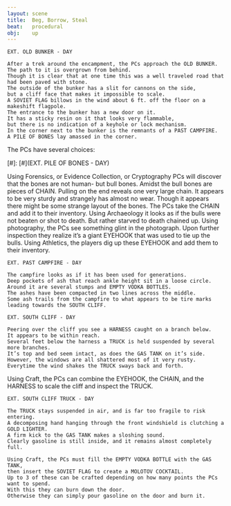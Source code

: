 ```yaml
---
layout: scene
title:  Beg, Borrow, Steal
beat:   procedural
obj:    up
---
```


~~~
EXT. OLD BUNKER - DAY

After a trek around the encampment, the PCs approach the OLD BUNKER.
The path to it is overgrown from behind.
Though it is clear that at one time this was a well traveled road that had been paved with stone.
The outside of the bunker has a slit for cannons on the side,
but a cliff face that makes it impossible to scale.
A SOVIET FLAG billows in the wind about 6 ft. off the floor on a makeshift flagpole.
The entrance to the bunker has a new door on it.
It has a sticky resin on it that looks very flammable,
but there is no indication of a keyhole or lock mechanism.
In the corner next to the bunker is the remnants of a PAST CAMPFIRE.
A PILE OF BONES lay amassed in the corner.
~~~

The PCs have several choices:

[#]: [#](EXT. PILE OF BONES - DAY)

Using Forensics, or Evidence Collection,
or Cryptography PCs will discover that the bones are not human- but bull bones.
Amidst the bull bones are pieces of CHAIN.
Pulling on the end reveals one very large chain.
It appears to be very sturdy and strangely has almost no wear.
Though it appears there might be some strange layout of the bones.
The PCs take the CHAIN and add it to their inventory.
Using Archaeology it looks as if the bulls were not beaten or shot to death.
But rather starved to death chained up.
Using photography, the PCs see something glint in the photograph.
Upon further inspection they realize it’s a giant EYEHOOK that was used to tie up the bulls.
Using Athletics, the players dig up these EYEHOOK and add them to their inventory.

~~~
EXT. PAST CAMPFIRE - DAY

The campfire looks as if it has been used for generations.
Deep pockets of ash that reach ankle height sit in a loose circle.
Around it are several stumps and EMPTY VODKA BOTTLES.
The ashes have been compacted in two lines across the middle.
Some ash trails from the campfire to what appears to be tire marks leading towards the SOUTH CLIFF.

EXT. SOUTH CLIFF - DAY

Peering over the cliff you see a HARNESS caught on a branch below.
It appears to be within reach.
Several feet below the harness a TRUCK is held suspended by several more branches.
It’s top and bed seem intact, as does the GAS TANK on it’s side.
However, the windows are all shattered most of it very rusty.
Everytime the wind shakes the TRUCK sways back and forth.
~~~


Using Craft, the PCs can combine the EYEHOOK, the CHAIN,
and the HARNESS to scale the cliff and inspect the TRUCK.

~~~
EXT. SOUTH CLIFF TRUCK - DAY

The TRUCK stays suspended in air, and is far too fragile to risk entering.
A decomposing hand hanging through the front windshield is clutching a GOLD LIGHTER.
A firm kick to the GAS TANK makes a sloshing sound.
Clearly gasoline is still inside, and it remains almost completely full.

Using Craft, the PCs must fill the EMPTY VODKA BOTTLE with the GAS TANK,
then insert the SOVIET FLAG to create a MOLOTOV COCKTAIL.
Up to 3 of these can be crafted depending on how many points the PCs want to spend.
With this they can burn down the door.
Otherwise they can simply pour gasoline on the door and burn it.
~~~












